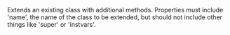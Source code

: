 Extends an existing class with additional methods.
Properties must include 'name', the name of the class to be extended, but should not include other things like 'super' or 'instvars'.
